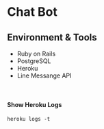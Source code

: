 # Chat Bot

## Environment & Tools

* Ruby on Rails
* PostgreSQL
* Heroku
* Line Messange API

<br />

#### Show Heroku Logs
```
heroku logs -t
```
